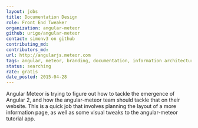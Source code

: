 ```yaml
---
layout: jobs
title: Documentation Design
role: Front End Tweaker
organization: angular-meteor
github: urigo/angular-meteor
contact: simonv3 on github
contributing_md:
contributors_md:
url: http://angularjs.meteor.com
tags: angular, meteor, branding, documentation, information architecture
status: searching
rate: gratis
date_posted: 2015-04-28
---
```


Angular Meteor is trying to figure out how to tackle the emergence of Angular 2, and how the angular-meteor team should tackle that on their website. This is a quick job that involves planning the layout of a more information page, as well as some visual tweaks to the angular-meteor tutorial app.
